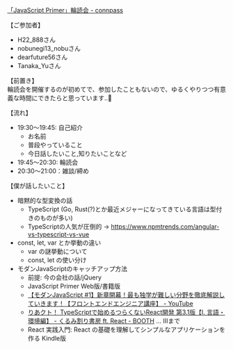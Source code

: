 [「JavaScript Primer」輪読会 - connpass](https://connpass.com/event/200661/)

【ご参加者】
- H22_888さん
- nobunegi13_nobuさん
- dearfuture56さん
- Tanaka_Yuさん

【前置き】  
輪読会を開催するのが初めてで、参加したこともないので、ゆるくやりつつ有意義な時間にできたらと思っています..🙇‍

【流れ】
- 19:30〜19:45: 自己紹介
  - お名前
  - 普段やっていること
  - 今日話したいこと,知りたいことなど
- 19:45〜20:30: 輪読会
- 20:30〜21:00：雑談/締め

【僕が話したいこと】
- 暗黙的な型変換の話  
  - TypeScript (Go, Rust(?)とか最近メジャーになってきている言語は型付きのものが多い)
  - TypeScriptの人気が圧倒的 → https://www.npmtrends.com/angular-vs-typescript-vs-vue 
- const, let, var とか挙動の違い
  - var の謎挙動について
  - const, let の使い分け
- モダンJavaScriptのキャッチアップ方法
  - 前提: 今の会社の話/jQuery
  - JavaScript Primer Web版/書籍版
  - [【モダンJavaScript #1】新章開幕！最も独学が難しい分野を徹底解説していきます！【フロントエンドエンジニア講座】 - YouTube](https://www.youtube.com/watch?v=De9PH3EAz7c&list=PLwM1-TnN_NN4SV6DEs4OtfA51Up6XzTfB)
  - [りあクト！ TypeScriptで始めるつらくないReact開発 第3.1版【Ⅰ. 言語・環境編】 - くるみ割り書房 ft. React - BOOTH](https://booth.pm/ja/items/2368045) ... Ⅲまで
  - React 実践入門: React の基礎を理解してシンプルなアプリケーションを作る Kindle版

